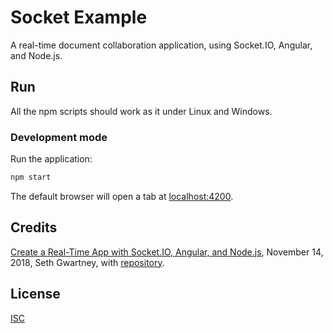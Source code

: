 # Socket Example

A real-time document collaboration application, using Socket.IO, Angular, and Node.js.

## Run

All the npm scripts should work as it under Linux and Windows.

### Development mode

Run the application:

```bash
npm start
```

The default browser will open a tab at [localhost:4200](http://localhost:4200). 

## Credits

[Create a Real-Time App with Socket.IO, Angular, and Node.js](https://alligator.io/angular/socket-io/), November 14, 2018, Seth Gwartney, with [repository](https://github.com/gwartnes/socket-example).

## License

[ISC](./LICENSE)
